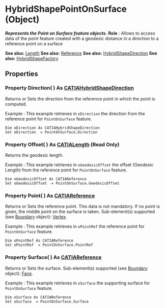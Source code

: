 # HybridShapePointOnSurface (Object)

**_Represents the Point on Surface feature objects._**
**Role** : Allows to access data of the point feature created with a geodesic distance in a direction to a reference point on a surface

**See also:**      [Length](../KnowledgeInterfaces/interface_Length_8108.md) **See also:**      [Reference](../InfInterfaces/interface_Reference_17481.md) **See also:**      [HybridShapeDirection](../GSMInterfaces/interface_HybridShapeDirection_84226.md) **See also:**      [HybridShapeFactory](../GSMInterfaces/interface_HybridShapeFactory_68680.md)

## Properties

### Property **Direction**( ) As [CATIAHybridShapeDirection](../GSMInterfaces/interface_HybridShapeDirection_84226.md)

Returns or Sets the direction from the reference point in which the point is computed.

Example
:      This example retrieves in `oDirection` the direction from the reference point for `PointOnSurface` feature.

```VBScript
Dim oDirection As CATIAHybridShapeDirection
Set oDirection  = PointOnSurface.Direction

```

### Property **Offset**( ) As [CATIALength](../KnowledgeInterfaces/interface_Length_8108.md) (Read Only)

Returns the geodesic length.

Example
:      This example retrieves in `oGeodesicOffset` the offset (Geodesic Length) from the reference point for `PointOnSurface` feature.

```VBScript
Dim oGeodesicOffset As CATIAReference
Set oGeodesicOffset  = PointOnSurface.GeodesicOffset

```

### Property **Point**( ) As [CATIAReference](../InfInterfaces/interface_Reference_17481.md)

Returns or Sets the reference point.
This data is not mandatory.
If no point is given, the middle point on the surface is taken.
Sub-element(s) supported (see [Boundary](../MecModInterfaces/interface_Boundary_14542.md) object): [Vertex](../MecModInterfaces/interface_Vertex_8466.md).

Example
:      This example retrieves in `oPointRef` the reference point for `PointOnSurface` feature.

```VBScript
Dim oPointRef As CATIAReference
Set oPointRef  = PointOnSurface.PointRef

```

### Property **Surface**( ) As [CATIAReference](../InfInterfaces/interface_Reference_17481.md)

Returns or Sets the surface.
Sub-element(s) supported (see [Boundary](../MecModInterfaces/interface_Boundary_14542.md) object): [Face](../MecModInterfaces/interface_Face_3398.md).

Example
:      This example retrieves in `oSurface` the supporting surface for `PointOnSurface` feature.

```VBScript
Dim oSurface As CATIAReference
Set oSurface  = PointOnSurface.Surface

```